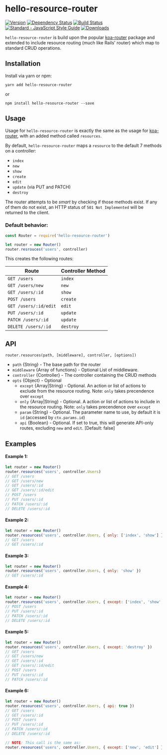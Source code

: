 # hello-resource-router

[![Version](https://img.shields.io/npm/v/hello-resource-router.svg?style=flat-square)](https://www.npmjs.com/package/hello-resource-router)
[![Dependency Status](https://img.shields.io/david/hello-framework/hello-resource-router.svg?style=flat-square)](https://david-dm.org/hello-framework/hello-resource-router)
[![Build Status](https://img.shields.io/travis/hello-framework/hello-resource-router/master.svg?style=flat-square)](https://travis-ci.org/hello-framework/hello-resource-router)
[![Standard - JavaScript Style Guide](https://img.shields.io/badge/code%20style-standard-brightgreen.svg)](http://standardjs.com/)
[![Downloads](https://img.shields.io/npm/dm/hello-resource-router.svg?style=flat-square)](https://www.npmjs.com/package/hello-resource-router)

`hello-resource-router` is build upon the popular [koa-router](https://github.com/alexmingoia/koa-router/tree/master/) package
and extended to include resource routing (much like Rails' router) which map to standard CRUD operations.

## Installation

Install via yarn or npm:

```
yarn add hello-resource-router
```

or

```
npm install hello-resource-router --save
```

## Usage

Usage for `hello-resource-router` is exactly the same as the usage for [koa-router](https://github.com/alexmingoia/koa-router/tree/master/),
with an added method called `resources`.

By default, `hello-resource-router` maps a `resource` to the default 7 methods on a controller:

* `index`
* `new`
* `show`
* `create`
* `edit`
* `update` (via PUT and PATCH)
* `destroy`

The router attempts to be *smart* by checking if those methods exist. If any of them do not exist,
an HTTP status of `501 Not Implemented` will be returned to the client.
### Default behavior:

```js
const Router = require('hello-resource-router')

let router = new Router()
router.resrouces('users', controller)
```

This creates the following routes:

| Route                 | Controller Method  |
|-----------------------|--------------------|
| `GET /users`          | `index`            |
| `GET /users/new`      | `new`              |
| `GET /users/:id`      | `show`             |
| `POST /users`         | `create`           |
| `GET /users/:id/edit` | `edit`             |
| `PUT /users/:id`      | `update`           |
| `PATCH /users/:id`    | `update`           |
| `DELETE /users/:id`   | `destroy`          |

## API

`router.resources(path, [middleware], controller, [options])`

* `path` {String} - The base path for the router
* `middleware` {Array of functions} - Optional List of middleware.
* `controller` {Controller} - The controller containing the CRUD methods
* `opts` {Object} - Optional
    * `except` {Array|String} - Optional. An action or list of actions to exclude from the resource routing. Note: `only` takes precendence over `except`
    * `only` {Array|String} - Optional. A action or list of actions to include in the resource routing. Note: `only` takes precendence over `except`
    * `param` {String} - Optional. The parameter name to use, by default it is `id` (accessed by `ctx.params.id`)
    * `api` {Boolean} - Optional. If set to true, this will generate API-only routes, excluding `new` and `edit`. [Default: false]

## Examples

#### Example 1:

```js
let router = new Router()
router.resources('users', controller.Users)
// GET /users
// GET /users/new
// GET /users/:id
// GET /users/:id/edit
// POST /users
// PUT /users/:id
// PATCH /users/:id
// DELETE /users/:id
```

#### Example 2:

```js
let router = new Router()
router.resources('users', controller.Users, { only: ['index', 'show'] })
// GET /users
// GET /users/:id
```

#### Example 3:

```js
let router = new Router()
router.resources('users', controller.Users, { only: 'show' })
// GET /users/:id
```

#### Example 4:

```js
let router = new Router()
router.resources('users', controller.Users, { except: ['index', 'show', 'new', 'edit'] })
// POST /users
// PUT /users/:id
// PATCH /users/:id
// DELETE /users/:id
```

#### Example 5:

```js
let router = new Router()
router.resources('users', controller.Users, { except: 'destroy' })
// GET /users
// GET /users/new
// GET /users/:id
// GET /users/:id/edit
// POST /users
// PUT /users/:id
// PATCH /users/:id
```

#### Example 6:

```js
let router = new Router()
router.resources('users', controller.Users, { api: true })
// GET /users
// GET /users/:id
// POST /users
// PUT /users/:id
// PATCH /users/:id
// DELETE /users/:id

// NOTE: This call is the same as:
router.resources('users', controller.Users, { except: ['new', 'edit'] })
```
